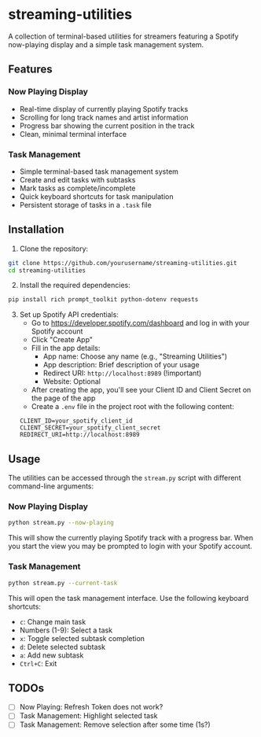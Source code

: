 # streaming-utilities

A collection of terminal-based utilities for streamers featuring a Spotify
now-playing display and a simple task management system.

## Features

### Now Playing Display

- Real-time display of currently playing Spotify tracks
- Scrolling for long track names and artist information
- Progress bar showing the current position in the track
- Clean, minimal terminal interface

### Task Management

- Simple terminal-based task management system
- Create and edit tasks with subtasks
- Mark tasks as complete/incomplete
- Quick keyboard shortcuts for task manipulation
- Persistent storage of tasks in a `.task` file

## Installation

1. Clone the repository:

```bash
git clone https://github.com/yourusername/streaming-utilities.git
cd streaming-utilities
```

2. Install the required dependencies:

```bash
pip install rich prompt_toolkit python-dotenv requests
```

3. Set up Spotify API credentials:
    - Go to https://developer.spotify.com/dashboard and log in with your Spotify
      account
    - Click "Create App"
    - Fill in the app details:
        - App name: Choose any name (e.g., "Streaming Utilities")
        - App description: Brief description of your usage
        - Redirect URI: `http://localhost:8989` (!important)
        - Website: Optional
    - After creating the app, you'll see your Client ID and Client Secret on the
      page of the app
    - Create a `.env` file in the project root with the following content:
   ```
   CLIENT_ID=your_spotify_client_id
   CLIENT_SECRET=your_spotify_client_secret
   REDIRECT_URI=http://localhost:8989
   ```

## Usage

The utilities can be accessed through the `stream.py` script with different
command-line arguments:

### Now Playing Display

```bash
python stream.py --now-playing
```

This will show the currently playing Spotify track with a progress bar.
When you start the view you may be prompted to login with your Spotify account.

### Task Management

```bash
python stream.py --current-task
```

This will open the task management interface. Use the following keyboard
shortcuts:

- `c`: Change main task
- Numbers (1-9): Select a task
- `x`: Toggle selected subtask completion
- `d`: Delete selected subtask
- `a`: Add new subtask
- `Ctrl+C`: Exit

## TODOs

- [ ] Now Playing: Refresh Token does not work?
- [ ] Task Management: Highlight selected task
- [ ] Task Management: Remove selection after some time (1s?)
